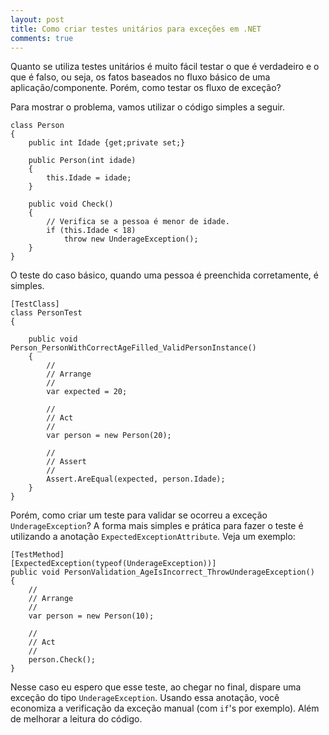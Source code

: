 ```yaml
---
layout: post
title: Como criar testes unitários para exceções em .NET
comments: true
---
```


Quanto se utiliza testes unitários é muito fácil testar o que é verdadeiro e o que é falso, ou seja, os fatos baseados no fluxo básico de uma aplicação/componente. Porém, como testar os fluxo de exceção?

Para mostrar o problema, vamos utilizar o código simples a seguir.

	class Person 
	{
		public int Idade {get;private set;}
		
		public Person(int idade)
		{
			this.Idade = idade;
		}
		
		public void Check()
		{
			// Verifica se a pessoa é menor de idade.
			if (this.Idade < 18)
				throw new UnderageException();
		}
	}
	
O teste do caso básico, quando uma pessoa é preenchida corretamente, é simples.
	
	[TestClass]
	class PersonTest
	{
		
		public void Person_PersonWithCorrectAgeFilled_ValidPersonInstance()
		{
			//
			// Arrange
			//
			var expected = 20;

			//
			// Act
			//
			var person = new Person(20);

			//
			// Assert
			//
			Assert.AreEqual(expected, person.Idade);
		}
	}
	
Porém, como criar um teste para validar se ocorreu a exceção `UnderageException`? A forma mais simples e prática para fazer o teste é utilizando a anotação `ExpectedExceptionAttribute`. Veja um exemplo:


	[TestMethod]
	[ExpectedException(typeof(UnderageException))]
	public void PersonValidation_AgeIsIncorrect_ThrowUnderageException()
	{
		//
		// Arrange
		//
		var person = new Person(10);

		//
		// Act
		//
		person.Check();
	}


Nesse caso eu espero que esse teste, ao chegar no final, dispare uma exceção do tipo `UnderageException`. Usando essa anotação, você economiza a verificação da exceção manual (com `if`'s por exemplo). Além de melhorar a leitura do código.

